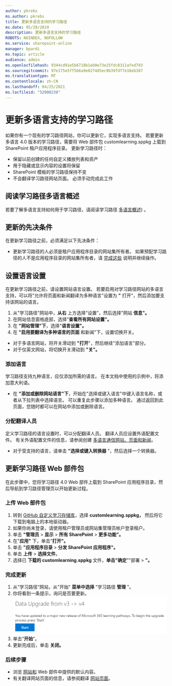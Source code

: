 ```yaml
---
author: pkrebs
ms.author: pkrebs
title: 更新多语言支持的学习路径
ms.date: 05/20/2019
description: 更新多语言支持的学习路径
ROBOTS: NOINDEX, NOFOLLOW
ms.service: sharepoint-online
manager: bpardi
ms.topic: article
audience: admin
ms.openlocfilehash: 9344cd91e5b6718b1eb0e73e25fdc8311afed793
ms.sourcegitcommit: 97e175e5ff5b6a9e0274d5ec9b39fdf7e18eb387
ms.translationtype: MT
ms.contentlocale: zh-CN
ms.lasthandoff: 04/25/2021
ms.locfileid: "52000238"
---
```

# <a name="update-learning-pathways-for-multilingual-support"></a>更新多语言支持的学习路径
如果你有一个现有的学习路径网站，你可以更新它，实现多语言支持。 若要更新多语言 4.0 版本的学习路径，需要将 Web 部件包 customlearning.sppkg 上载到 SharePoint 租户应用程序目录。 更新学习路径时：  

- 保留以前创建的任何自定义播放列表和资产
- 用于隐藏或显示内容的设置将保留
- SharePoint 模板的学习路径保持不变
- 不会翻译学习路径网站页面。 必须手动完成此工作

## <a name="read-the-learning-pathways-multilingual-overview"></a>阅读学习路径多语言概述
若要了解多语言支持如何用于学习路径，请阅读学习路径 [多语言概述](custom_overview_ml.md)) 。 

## <a name="prerequisites-to-update"></a>更新的先决条件
在更新学习路径之前，必须满足以下先决条件：
- 更新学习路径的人必须是租户应用程序目录的网站集所有者。 如果预配学习路径的人不是应用程序目录的网站集所有者，请 [完成这些](addappadmin.md) 说明并继续操作。 

## <a name="set-language-settings"></a>设置语言设置 
在更新学习路径之前，请设置网站语言设置。 若要启用对学习路径网站的多语言支持，可以将"允许将页面和新闻翻译为多种语言"设置为 **"** 打开"，然后添加要支持该网站的语言。
1.  从"学习路径"网站中，**从右** 上方选择"设置"，然后选择"网站 **信息"。**
2.  在网站信息窗格底部，选择"**查看所有网站设置"。**
3.  在 **"网站管理"下**，选择"**语言设置"。**
4.  在 **"启用要翻译为多种语言的页面** 和新闻"下，设置切换开关。 
- 对于多语言网站，将开关滑动到 **"打开**"，然后继续"添加语言"部分。 
- 对于仅英文网站，将切换开关滑动到 **"关"。**

### <a name="add-languages"></a>添加语言
学习路径支持九种语言，应仅添加所需的语言。 在本文档中使用的示例中，将添加意大利语。 
- 在 **"添加或删除网站语言"下**，开始在"选择或键入语言"中键入语言名称，或者从下拉列表中选择语言。 可以重复此步骤以添加多种语言。 通过返回到此页面，您随时都可以在网站中添加或删除语言。
 
### <a name="assign-translators"></a>分配翻译人员
定义学习路径的语言设置时，可以分配翻译人员。 翻译人员应设置外语配置文件。 有关外语配置文件的信息，请参阅创建 [多语言通信网站、页面和新闻](https://support.office.com/article/2bb7d610-5453-41c6-a0e8-6f40b3ed750c)。  
- 对于受支持的语言，请单击 **"选择或键入转换器** "，然后选择一个转换器。 

## <a name="update-the-learning-pathways-web-part-package"></a>更新学习路径 Web 部件包
在此步骤中，您将学习路径 4.0 Web 部件上载到 SharePoint 应用程序目录，然后导航到学习路径管理页以开始更新过程。

### <a name="upload-the-web-part-package"></a>上传 Web 部件包
1.  转到 [GitHub 自定义学习存储库](https://github.com/pnp/custom-learning-office-365/tree/master/webpart)，选择 **customlearning.sppkg，** 然后将它下载到电脑上的本地驱动器。 
2.  如果你尚未登录，请使用租户管理员或网站集管理员帐户登录租户。 
3.  单击 **"管理员**  >  **显示**  >  **所有 SharePoint**  >  **更多功能"。** 
4.  在"**应用"** 下，单击"**打开"。** 
5.  单击 **"应用程序目录**  >  **分发 SharePoint 应用程序"。** 
6.  单击 **上传**  >  **选择文件**。 
7.  选择已 **下载的 customlearning.sppkg** 文件，**单击"确定**""部署  >  **"。** 

### <a name="complete-the-update"></a>完成更新
1.  从"学习路径"网站，从"开始" **菜单中选择** "学习路径 **管理** "。 
2.  你将看到一条提示，询问是否要更新。 
![custom_update_adminprompt_ml.png](media/custom_update_adminprompt_ml.png)
3.  单击“**开始**”。 
4. 更新完成后，单击 **关闭。** 

### <a name="next-steps"></a>后续步骤
- 浏览 [网站和](custom_exploresite.md) Web 部件中提供的默认内容。
- 有关翻译网站页面的信息，请参阅翻译 [网站页面](custom_translate_page_ml.md)。 

